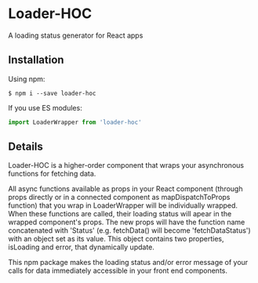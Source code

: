 # Loader-HOC
A loading status generator for React apps

## Installation
Using npm:
```shell
$ npm i --save loader-hoc
```
If you use ES modules:
```js
import LoaderWrapper from 'loader-hoc'
```

## Details
Loader-HOC is a higher-order component that wraps your asynchronous functions for fetching data. 

All async functions available as props in your React component (through props directly or in a connected component as mapDispatchToProps function) that you wrap in LoaderWrapper will be individually wrapped. When these functions are called, their loading status will apear in the wrapped component's props. The new props will have the function name concatenated with 'Status' (e.g. fetchData() will become 'fetchDataStatus') with an object set as its value. This object contains two properties, isLoading and error, that dynamically update. 

This npm package makes the loading status and/or error message of your calls for data immediately accessible in your front end components. 


